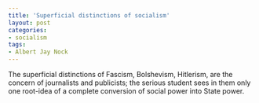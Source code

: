```yaml
---
title: 'Superficial distinctions of socialism'
layout: post
categories:
- socialism
tags:
- Albert Jay Nock
---
```


The superficial distinctions of Fascism, Bolshevism, Hitlerism, are the concern of journalists and publicists; the serious student sees in them only one root-idea of a complete conversion of social power into State power.